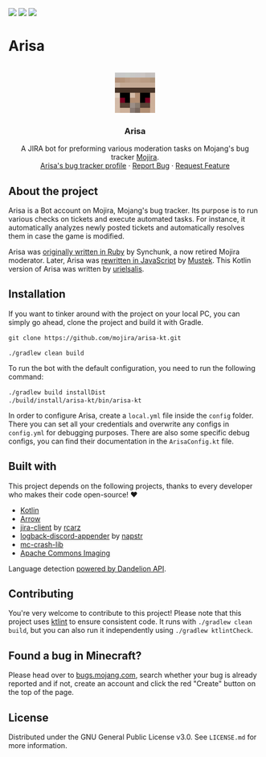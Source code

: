<!-- shields -->
[![](https://img.shields.io/github/issues/mojira/arisa-kt)](https://github.com/mojira/arisa-kt/issues)
[![](https://img.shields.io/github/stars/mojira/arisa-kt)](https://github.com/mojira/arisa-kt/stargazers)
[![](https://img.shields.io/github/license/mojira/arisa-kt)](https://github.com/mojira/arisa-kt/blob/master/LICENSE.md)

# Arisa

<!-- PROJECT LOGO -->
<br/>
<div align="center">
  <a href="https://bugs.mojang.com/">
    <img src="arisa.png" alt="Arisa" width="80" height="80">
  </a>

  <h3>Arisa</h3>

  <p>
    A JIRA bot for preforming various moderation tasks on Mojang's bug tracker <a href="https://bugs.mojang.com/">Mojira</a>.
    <br/>
    <a href="https://bugs.mojang.com/secure/ViewProfile.jspa?name=arisabot">Arisa's bug tracker profile</a>
    ·
    <a href="https://github.com/mojira/arisa-kt/issues">Report Bug</a>
    ·
    <a href="https://github.com/mojira/arisa-kt/issues">Request Feature</a>
  </p>
</div>

## About the project
Arisa is a Bot account on Mojira, Mojang's bug tracker. Its purpose is to run various checks on tickets and execute automated tasks.
For instance, it automatically analyzes newly posted tickets and automatically resolves them in case the game is modified.

Arisa was [originally written in Ruby](https://github.com/mojira/arisa) by Synchunk, a now retired Mojira moderator.
Later, Arisa was [rewritten in JavaScript](https://github.com/mojira/arisa-js) by [Mustek](https://github.com/Mustek).
This Kotlin version of Arisa was written by [urielsalis](https://github.com/urielsalis).

## Installation

If you want to tinker around with the project on your local PC, you can simply go ahead, clone the project and build it with Gradle.

```
git clone https://github.com/mojira/arisa-kt.git
```

```
./gradlew clean build
```

To run the bot with the default configuration, you need to run the following command:
```
./gradlew build installDist
./build/install/arisa-kt/bin/arisa-kt
```

In order to configure Arisa, create a `local.yml` file inside the `config` folder.
There you can set all your credentials and overwrite any configs in `config.yml` for debugging purposes.
There are also some specific debug configs, you can find their documentation in the `ArisaConfig.kt` file.

## Built with

This project depends on the following projects, thanks to every developer who makes their code open-source! :heart:

- [Kotlin](https://kotlinlang.org/)
- [Arrow](https://arrow-kt.io/)
- [jira-client](https://github.com/rcarz/jira-client) by [rcarz](https://github.com/rcarz)
- [logback-discord-appender](https://github.com/napstr/logback-discord-appender) by [napstr](https://github.com/napstr)
- [mc-crash-lib](https://github.com/urielsalis/mc-crash-lib)
- [Apache Commons Imaging](https://commons.apache.org/proper/commons-imaging/)

Language detection [powered by Dandelion API](https://dandelion.eu/).

## Contributing

You're very welcome to contribute to this project! Please note that this project uses [ktlint](https://github.com/pinterest/ktlint) to ensure consistent code.
It runs with `./gradlew clean build`, but you can also run it independently using `./gradlew ktlintCheck`.

## Found a bug in Minecraft?

Please head over to [bugs.mojang.com](https://bugs.mojang.com/), search whether your bug is already reported and if not, create an account and click the red "Create" button on the top of the page.

## License

Distributed under the GNU General Public License v3.0. See `LICENSE.md` for more information.
